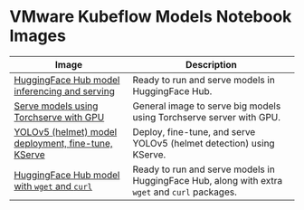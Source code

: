 # VMware Kubeflow Models Notebook Images

| Image                                                                               | Description                                       |
| ----------------------------------------------------------------------------------- | ------------------------------------------------- |
| [HuggingFace Hub model inferencing and serving](./hf-inference-deploy/Dockerfile)   | Ready to run and serve models in HuggingFace Hub. |
| [Serve models using Torchserve with GPU](./serve-torchserve-gpu/Dockerfile)         | General image to serve big models using Torchserve server with GPU. |
| [YOLOv5 (helmet) model deployment, fine-tune, KServe](./yolov5/Dockerfile)          | Deploy, fine-tune, and serve YOLOv5 (helmet detection) using KServe. |
| [HuggingFace Hub model with `wget` and `curl`](./hf-inference-serve-wget/Dockerfile) | Ready to run and serve models in HuggingFace Hub, along with extra `wget` and `curl` packages. |